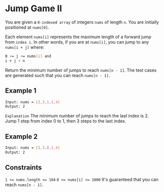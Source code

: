 # Jump Game II

You are given a `0-indexed array` of integers `nums` of length `n`. You are initially positioned at `nums[0]`.

Each element `nums[i]` represents the maximum length of a forward jump from `index i`. In other words, if you are at `nums[i]`, you can jump to any `nums[i + j]` where:

```bash
0 <= j <= nums[i] and
i + j < n
```

Return the minimum number of jumps to reach `nums[n - 1]`. The test cases are generated such that you can reach `nums[n - 1]`.

## Example 1

```bash
Input: nums = [2,3,1,1,4]
Output: 2
```

`Explanation` The minimum number of jumps to reach the last index is 2. Jump 1 step from index 0 to 1, then 3 steps to the last index.

## Example 2

```bash
Input: nums = [2,3,0,1,4]
Output: 2
```

## Constraints

`1 <= nums.length <= 104`
`0 <= nums[i] <= 1000`
It's guaranteed that you can reach `nums[n - 1]`.
